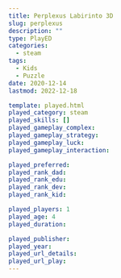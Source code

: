 ```yaml
---
title: Perplexus Labirinto 3D
slug: perplexus
description: ""
type: PlayED
categories:
  - steam
tags:
  - Kids
  - Puzzle
date: 2020-12-14
lastmod: 2022-12-18

template: played.html
played_category: steam
played_skills: []
played_gameplay_complex: 
played_gameplay_strategy: 
played_gameplay_luck: 
played_gameplay_interaction: 

played_preferred:
played_rank_dad: 
played_rank_edu: 
played_rank_dev: 
played_rank_kid: 

played_players: 1
played_age: 4
played_duration: 

played_publisher: 
played_year: 
played_url_details: 
played_url_play: 
---
```

